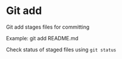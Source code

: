 # Git add

Git add stages files for committing  

Example: git add README.md  

Check status of staged files using ```git status```
